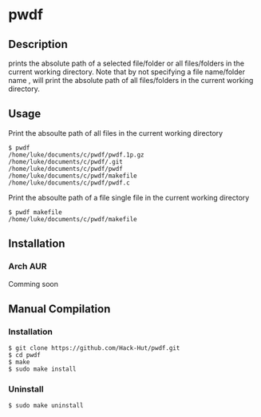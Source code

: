 # pwdf


## Description 
prints the absolute path of a selected file/folder or all files/folders in the current working directory. Note that by not specifying a file name/folder name , will print the absolute path of all files/folders in the current working directory.


## Usage
Print the absoulte path of all files in the current working directory
```
$ pwdf 
/home/luke/documents/c/pwdf/pwdf.1p.gz
/home/luke/documents/c/pwdf/.git
/home/luke/documents/c/pwdf/pwdf
/home/luke/documents/c/pwdf/makefile
/home/luke/documents/c/pwdf/pwdf.c
```
Print the absoulte path of a file single file in the current working directory
```
$ pwdf makefile
/home/luke/documents/c/pwdf/makefile
```

## Installation 
### Arch AUR 
Comming soon


## Manual Compilation
### Installation
```
$ git clone https://github.com/Hack-Hut/pwdf.git
$ cd pwdf
$ make
$ sudo make install
```

### Uninstall
```
$ sudo make uninstall
```
